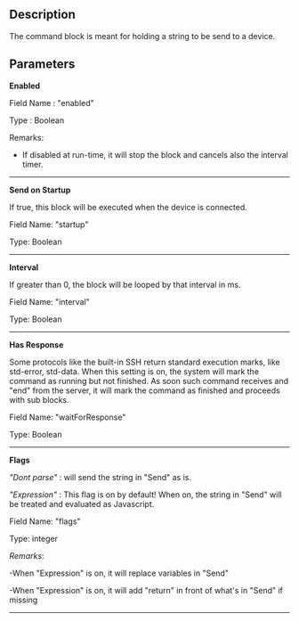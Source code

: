## Description

The command block is meant for holding a string to be send to a device. 



## Parameters

**Enabled**

Field Name : "enabled"

Type : Boolean

Remarks:
 
 - If disabled at run-time, it will stop the block and cancels also the interval timer.

<hr/>


**Send on Startup**

If true, this block will be executed when the device is connected. 

Field Name: "startup"
  
Type: Boolean

<hr/>

**Interval**

If greater than 0, the block will be looped by that interval in ms.

Field Name: "interval"
  
Type: Boolean

<hr/>


**Has Response**

Some protocols like the built-in SSH return standard execution marks, like std-error, std-data. 
When this setting is on, the system will mark the command as running but not finished. 
As soon such command receives and "end" from the server, it will mark the command as finished and proceeds
with sub blocks. 

Field Name: "waitForResponse"
  
Type: Boolean

<hr/>

**Flags**


*"Dont parse"* : will send the string in "Send" as is. 

*"Expression"* : This flag is on by default! When on, the string in "Send" will be treated and evaluated as Javascript. 
     

Field Name: "flags"
  
Type: integer

*Remarks*:
 
 -When "Expression" is on, it will replace variables in "Send"
 
 -When "Expression" is on, it will add "return" in front of what's in "Send" if missing


<hr/>

